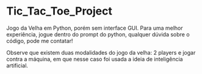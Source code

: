 # Tic_Tac_Toe_Project
Jogo da Velha em Python, porém sem interface GUI. Para uma melhor experiência, jogue dentro do prompt do python, qualquer dúvida sobre o código, pode me contatar!

Observe que existem duas modalidades do jogo da velha:
2 players e jogar contra a máquina, em que nesse caso foi usada a ideia de inteligência artificial.
